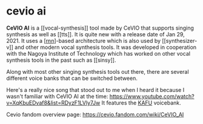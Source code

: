 # cevio ai

**CeVIO AI** is a [[vocal-synthesis]] tool made by CeVIO that supports singing synthesis as well as [[tts]].  It is quite new with a release date of Jan 29, 2021.  It uses a [[rnn]]-based architecture which is also used by [[synthesizer-v]] and other modern vocal synthesis tools.  It was developed in cooperation with the Nagoya Institute of Technology which has worked on other vocal synthesis tools in the past such as [[sinsy]].

Along with most other singing synthesis tools out there, there are several different voice banks that can be switched between.

Here's a really nice song that stood out to me when I heard it because I wasn't familiar with CeVIO AI at the time: <https://www.youtube.com/watch?v=XqKbuEDvaf8&list=RDyzF1LVly7Jw>  It features the [KAFU](https://cevio.fandom.com/wiki/KAFU) voicebank.

Cevio fandom overview page: <https://cevio.fandom.com/wiki/CeVIO_AI>

[//begin]: # "Autogenerated link references for markdown compatibility"
[rnn]: rnn "rnn"
[//end]: # "Autogenerated link references"
